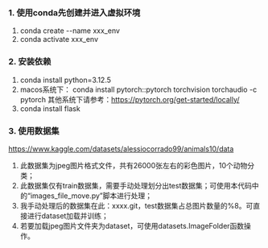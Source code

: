 ### 1. 使用conda先创建并进入虚拟环境
1. conda create --name xxx_env
2. conda activate xxx_env

### 2. 安装依赖
1. conda install python=3.12.5
2. macos系统下： conda install pytorch::pytorch torchvision torchaudio -c pytorch
   其他系统下请参考：https://pytorch.org/get-started/locally/
3. conda install flask

### 3. 使用数据集
https://www.kaggle.com/datasets/alessiocorrado99/animals10/data
1. 此数据集为jpeg图片格式文件，共有26000张左右的彩色图片，10个动物分类；
2. 此数据集仅有train数据集，需要手动处理划分出test数据集；可使用本代码中的“images_file_move.py”脚本进行处理；
3. 我手动处理后的数据集在此：xxxx.git，test数据集占总图片数量的%8。可直接进行dataset加载并训练；
4. 若要加载jpeg图片文件夹为dataset，可使用datasets.ImageFolder函数操作。



























